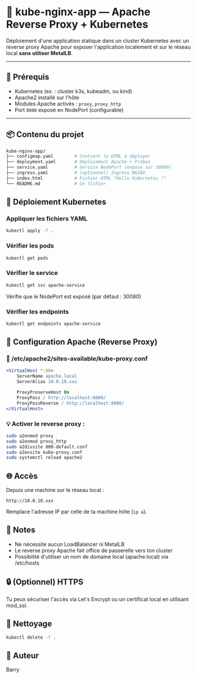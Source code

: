 # 🚀 kube-nginx-app — Apache Reverse Proxy + Kubernetes

Déploiement d'une application statique dans un cluster Kubernetes avec un reverse proxy Apache pour exposer l'application localement et sur le réseau local **sans utiliser MetalLB**.

---

## 🧰 Prérequis

- Kubernetes (ex. : cluster k3s, kubeadm, ou kind)
- Apache2 installé sur l'hôte
- Modules Apache activés : `proxy`, `proxy_http`
- Port `8080` exposé en NodePort (configurable)

---

## 📦 Contenu du projet

```bash
kube-nginx-app/
├── configmap.yaml        # Contient le HTML à déployer
├── deployment.yaml       # Déploiement Apache + Probes
├── service.yaml          # Service NodePort (expose sur 30080)
├── ingress.yaml          # (optionnel) Ingress NGINX
├── index.html            # Fichier HTML "Hello Kubernetes !"
└── README.md             # Ce fichier
```

## 🚀 Déploiement Kubernetes

### Appliquer les fichiers YAML

```bash
kubectl apply -f .
```

### Vérifier les pods

```bash
kubectl get pods
```

### Vérifier le service

```bash
kubectl get svc apache-service
```
Vérifie que le NodePort est exposé (par défaut : 30080)

### Vérifier les endpoints

```bash
kubectl get endpoints apache-service
```

## 🔁 Configuration Apache (Reverse Proxy)

### 📄 /etc/apache2/sites-available/kube-proxy.conf

```apache
<VirtualHost *:80>
    ServerName apache.local
    ServerAlias 10.0.10.xxx

    ProxyPreserveHost On
    ProxyPass / http://localhost:8080/
    ProxyPassReverse / http://localhost:8080/
</VirtualHost>
```

### 💡 Activer le reverse proxy :

```bash
sudo a2enmod proxy
sudo a2enmod proxy_http
sudo a2dissite 000-default.conf
sudo a2ensite kube-proxy.conf
sudo systemctl reload apache2
```

## 🌐 Accès

Depuis une machine sur le réseau local :

```
http://10.0.10.xxx
```

Remplace l'adresse IP par celle de ta machine hôte (`ip a`).

## 📌 Notes

- Ne nécessite aucun LoadBalancer ni MetalLB
- Le reverse proxy Apache fait office de passerelle vers ton cluster
- Possibilité d'utiliser un nom de domaine local (apache.local) via /etc/hosts

## 🔒 (Optionnel) HTTPS

Tu peux sécuriser l'accès via Let's Encrypt ou un certificat local en utilisant mod_ssl.

## 🧹 Nettoyage

```bash
kubectl delete -f .
```

## 👤 Auteur

Barry